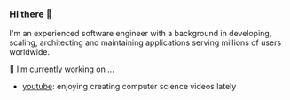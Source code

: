 ### Hi there 👋

I'm an experienced software engineer with a background in developing, scaling, architecting and maintaining applications serving millions of users worldwide.

🔭 I’m currently working on ...
* <a href="https://www.youtube.com/@nandowastaken">youtube</a>: enjoying creating computer science videos lately 

